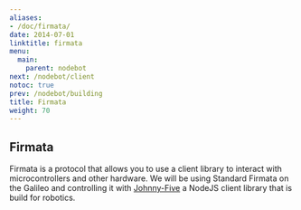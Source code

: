 ```yaml
---
aliases:
- /doc/firmata/
date: 2014-07-01
linktitle: firmata 
menu:
  main:
    parent: nodebot 
next: /nodebot/client
notoc: true
prev: /nodebot/building
title: Firmata 
weight: 70
---
```


## Firmata
Firmata is a protocol that allows you to use a client library to interact with microcontrollers and other hardware. We will be using Standard Firmata on the Galileo and controlling it with [Johnny-Five](https://github.com/rwaldron/johnny-five) a NodeJS client library that is build for robotics.

